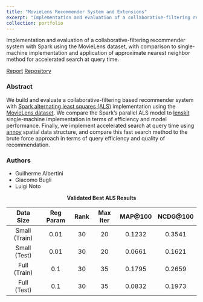 ```yaml
---
title: "MovieLens Recommender System and Extensions"
excerpt: "Implementation and evaluation of a collaborative-filtering recommender system with Spark using the MovieLens dataset. (May 2022)"
collection: portfolio
---
```


Implementation and evaluation of a collaborative-filtering recommender system with Spark using the MovieLens dataset, with comparison to single-machine implementation and application of approximate nearest neighbor method for accelerated search at query time.

[Report](http://luiginoto.github.io/files/movielens_recommender_system/Project_Report.pdf) [Repository](https://github.com/luiginoto/movielens_recommender_system)

### Abstract
We build and evaluate a collaborative-filtering based recommender system with [Spark alternating least squares (ALS)](https://spark.apache.org/docs/3.0.1/ml-collaborative-filtering.html) implementation using the [MovieLens dataset](https://grouplens.org/datasets/movielens/latest/). We compare the Spark’s parallel ALS model to [lenskit](https://lkpy.readthedocs.io/en/stable/index.html) single-machine implementation in terms of efficiency and model performance. Finally, we implement accelerated search at query time using [annoy](https://github.com/spotify/annoy) spatial data structure, and compare this fast search method to the brute force approach in terms of query efficiency and quality of recommendation.

### Authors
- Guilherme Albertini
- Giacomo Bugli
- Luigi Noto

<div align="center">

**Validated Best ALS Results**

|   Data Size   | Reg Param | Rank | Max Iter | MAP@100 | NCDG@100 |
|:-------------:|:---------:|:----:|:--------:|:-------:|:--------:|
| Small (Train) |    0.01   |  30  |    20    |  0.1232 |  0.3541  |
|  Small (Test) |    0.01   |  30  |    20    |  0.0661 |  0.1621  |
|  Full (Train) |    0.1    |  30  |    35    |  0.1795 |  0.2659  |
|  Full (Test)  |    0.1    |  30  |    35    |  0.0832 |  0.1973  |

</div>
